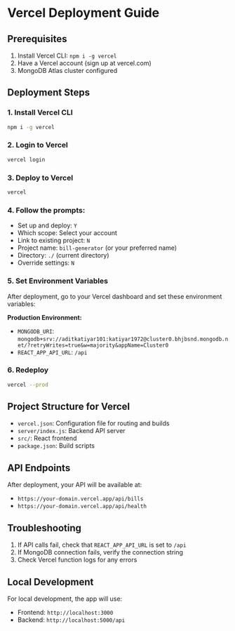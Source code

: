 # Vercel Deployment Guide

## Prerequisites
1. Install Vercel CLI: `npm i -g vercel`
2. Have a Vercel account (sign up at vercel.com)
3. MongoDB Atlas cluster configured

## Deployment Steps

### 1. Install Vercel CLI
```bash
npm i -g vercel
```

### 2. Login to Vercel
```bash
vercel login
```

### 3. Deploy to Vercel
```bash
vercel
```

### 4. Follow the prompts:
- Set up and deploy: `Y`
- Which scope: Select your account
- Link to existing project: `N`
- Project name: `bill-generator` (or your preferred name)
- Directory: `./` (current directory)
- Override settings: `N`

### 5. Set Environment Variables
After deployment, go to your Vercel dashboard and set these environment variables:

**Production Environment:**
- `MONGODB_URI`: `mongodb+srv://aditkatiyar101:katiyar1972@cluster0.bhjbsnd.mongodb.net/?retryWrites=true&w=majority&appName=Cluster0`
- `REACT_APP_API_URL`: `/api`

### 6. Redeploy
```bash
vercel --prod
```

## Project Structure for Vercel
- `vercel.json`: Configuration file for routing and builds
- `server/index.js`: Backend API server
- `src/`: React frontend
- `package.json`: Build scripts

## API Endpoints
After deployment, your API will be available at:
- `https://your-domain.vercel.app/api/bills`
- `https://your-domain.vercel.app/api/health`

## Troubleshooting
1. If API calls fail, check that `REACT_APP_API_URL` is set to `/api`
2. If MongoDB connection fails, verify the connection string
3. Check Vercel function logs for any errors

## Local Development
For local development, the app will use:
- Frontend: `http://localhost:3000`
- Backend: `http://localhost:5000/api` 